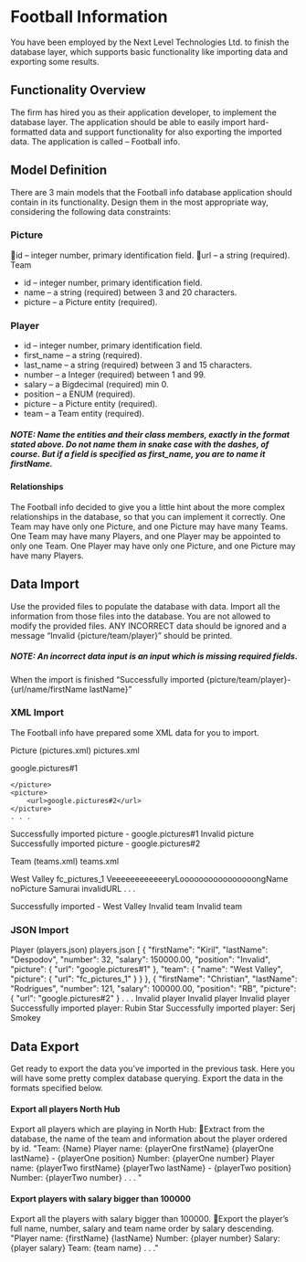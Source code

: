 
# Football Information

You have been employed by the Next Level Technologies Ltd. to finish the database layer, which supports basic functionality like importing data and exporting some results.

## Functionality Overview
The firm has hired you as their application developer, to implement the database layer. The application should be able to easily import hard-formatted data and support functionality for also exporting the imported data. The application is called – Football info.

## Model Definition
There are 3 main models that the Football info database application should contain in its functionality.
Design them in the most appropriate way, considering the following data constraints:
### Picture
id – integer number, primary identification field.
url – a string (required).
Team
* id – integer number, primary identification field. 
* name – a string (required) between 3 and 20 characters.
* picture – a Picture entity (required).
### Player
* id – integer number, primary identification field.
* first_name – a string (required).
* last_name – a string (required) between 3 and 15 characters.
* number – a Integer (required) between 1 and 99.
* salary – a Bigdecimal (required) min 0.
* position – a ENUM (required).
* picture – a Picture entity (required).
* team – a Team entity (required).

##### NOTE: Name the entities and their class members, exactly in the format stated above. Do not name them in snake case with the dashes, of course. But if a field is specified as first_name, you are to name it firstName.

#### Relationships
The Football info decided to give you a little hint about the more complex relationships in the database, so that you can implement it correctly.
One Team may have only one Picture, and one Picture may have many Teams.
One Team may have many Players, and one Player may be appointed to only one Team.
One Player may have only one Picture, and one Picture may have many Players.


## Data Import
Use the provided files to populate the database with data. Import all the information from those files into the database.
You are not allowed to modify the provided files.
ANY INCORRECT data should be ignored and a message “Invalid {picture/team/player}” should be printed.
##### NOTE: An incorrect data input is an input which is missing required fields. 
When the import is finished
 “Successfully imported {picture/team/player}- {url/name/firstName lastName}”




### XML Import
The Football info have prepared some XML data for you to import.

Picture (pictures.xml)
pictures.xml
<?xml version="1.0" encoding="UTF-8" standalone="yes"?>
<pictures>
    <picture>
        <url>google.pictures#1</url>
    </picture>
    <picture>

    </picture>
    <picture>
        <url>google.pictures#2</url>
    </picture>
    . . .
<pictures/>
Successfully imported picture - google.pictures#1
Invalid picture
Successfully imported picture - google.pictures#2

Team (teams.xml)
teams.xml
<?xml version="1.0" encoding="UTF-8" standalone="yes"?>
<teams>
    <team>
        <name>West Valley</name>
        <picture>
            <url>fc_pictures_1</url>
        </picture>
    </team>
    <team>
        <name>VeeeeeeeeeeeeryLoooooooooooooooongName</name>
        <picture>
            <url>noPicture</url>
        </picture>
    </team>
    <team>
        <name>Samurai</name>
        <picture>
            <url>invalidURL</url>
        </picture>
    </team>
    . . .
<teams>

Successfully imported - West Valley
Invalid team
Invalid team

### JSON Import

Player (players.json)
players.json
[
  {
    "firstName": "Kiril",
    "lastName": "Despodov",
    "number": 32,
    "salary": 150000.00,
    "position": "Invalid",
    "picture": {
      "url": "google.pictures#1"
    },
    "team": {
      "name": "West Valley",
      "picture": {
        "url": "fc_pictures_1"
      }
    }
  },
  {
    "firstName": "Christian",
    "lastName": "Rodrigues",
    "number": 121,
    "salary": 100000.00,
    "position": "RB",
    "picture": {
      "url": "google.pictures#2"
    }
    . . .
Invalid player
Invalid player
Invalid player
Successfully imported player: Rubin Star
Successfully imported player: Serj Smokey




## Data Export
Get ready to export the data you’ve imported in the previous task. Here you will have some pretty complex database querying. Export the data in the formats specified below.
#### Export all players North Hub
Export all players which are playing in North Hub:
Extract from the database, the name of the team and information about the player ordered by id.
"Team: {Name}
Player name: {playerOne firstName} {playerOne lastName} - {playerOne position}
Number: {playerOne number}
Player name: {playerTwo firstName} {playerTwo lastName} - {playerTwo position}
Number: {playerTwo number} 
. . . "

#### Export players with salary bigger than 100000
Export all the players with salary bigger than 100000.
Export the player’s full name, number, salary and team name order by salary descending.
"Player name: {firstName} {lastName} 
Number: {player number}
Salary: {player salary}
Team: {team name}
. . ."

